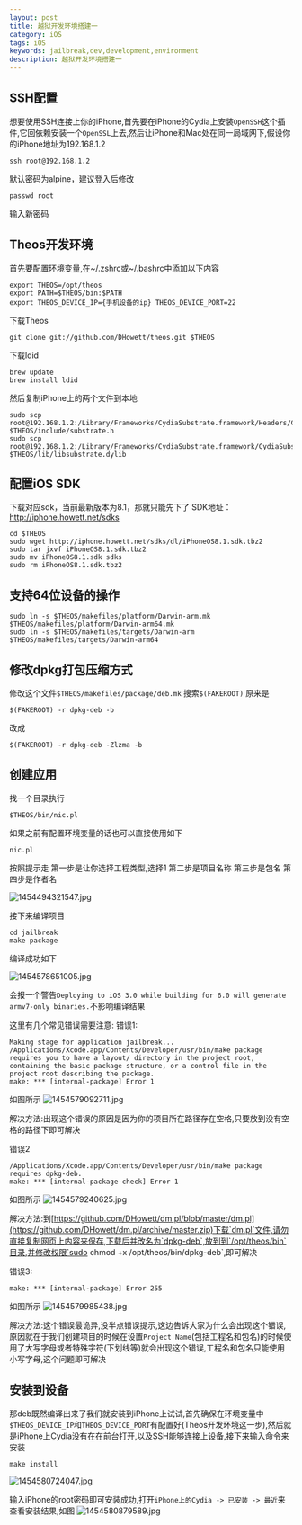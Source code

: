 ```yaml
---
layout: post
title: 越狱开发环境搭建一
category: iOS
tags: iOS
keywords: jailbreak,dev,development,environment
description: 越狱开发环境搭建一
---
```


## SSH配置
想要使用SSH连接上你的iPhone,首先要在iPhone的Cydia上安装`OpenSSH`这个插件,它回依赖安装一个`OpenSSL`上去,然后让iPhone和Mac处在同一局域网下,假设你的iPhone地址为192.168.1.2

    ssh root@192.168.1.2

默认密码为alpine，建议登入后修改

    passwd root

输入新密码

## Theos开发环境

首先要配置环境变量,在~/.zshrc或~/.bashrc中添加以下内容

    export THEOS=/opt/theos
    export PATH=$THEOS/bin:$PATH
    export THEOS_DEVICE_IP={手机设备的ip} THEOS_DEVICE_PORT=22

下载Theos

    git clone git://github.com/DHowett/theos.git $THEOS

下载ldid

    brew update
    brew install ldid

然后复制iPhone上的两个文件到本地

    sudo scp root@192.168.1.2:/Library/Frameworks/CydiaSubstrate.framework/Headers/CydiaSubstrate.h $THEOS/include/substrate.h
    sudo scp root@192.168.1.2:/Library/Frameworks/CydiaSubstrate.framework/CydiaSubstrate $THEOS/lib/libsubstrate.dylib

## 配置iOS SDK
下载对应sdk，当前最新版本为8.1，那就只能先下了
SDK地址：http://iphone.howett.net/sdks

    cd $THEOS
    sudo wget http://iphone.howett.net/sdks/dl/iPhoneOS8.1.sdk.tbz2
    sudo tar jxvf iPhoneOS8.1.sdk.tbz2
    sudo mv iPhoneOS8.1.sdk sdks
    sudo rm iPhoneOS8.1.sdk.tbz2

## 支持64位设备的操作

    sudo ln -s $THEOS/makefiles/platform/Darwin-arm.mk $THEOS/makefiles/platform/Darwin-arm64.mk
    sudo ln -s $THEOS/makefiles/targets/Darwin-arm     $THEOS/makefiles/targets/Darwin-arm64

## 修改dpkg打包压缩方式
修改这个文件`$THEOS/makefiles/package/deb.mk`
搜索`$(FAKEROOT)`
原来是

    $(FAKEROOT) -r dpkg-deb -b

改成

    $(FAKEROOT) -r dpkg-deb -Zlzma -b

## 创建应用
找一个目录执行

    $THEOS/bin/nic.pl

如果之前有配置环境变量的话也可以直接使用如下

    nic.pl

按照提示走
第一步是让你选择工程类型,选择1
第二步是项目名称
第三步是包名
第四步是作者名

![][1]

接下来编译项目

    cd jailbreak
    make package

编译成功如下

![][2]

会报一个警告`Deploying to iOS 3.0 while building for 6.0 will generate armv7-only binaries.`不影响编译结果

这里有几个常见错误需要注意:
错误1:

    Making stage for application jailbreak...
    /Applications/Xcode.app/Contents/Developer/usr/bin/make package requires you to have a layout/ directory in the project root, containing the basic package structure, or a control file in the project root describing the package.
    make: *** [internal-package] Error 1

如图所示
![][3]

解决方法:出现这个错误的原因是因为你的项目所在路径存在空格,只要放到没有空格的路径下即可解决

错误2

    /Applications/Xcode.app/Contents/Developer/usr/bin/make package requires dpkg-deb.
    make: *** [internal-package-check] Error 1

如图所示
![][4]

解决方法:到[https://github.com/DHowett/dm.pl/blob/master/dm.pl](https://github.com/DHowett/dm.pl/archive/master.zip)下载`dm.pl`文件,请勿直接复制网页上内容来保存,下载后并改名为`dpkg-deb`,放到到`/opt/theos/bin`目录,并修改权限`sudo chmod +x /opt/theos/bin/dpkg-deb`,即可解决

错误3:

    make: *** [internal-package] Error 255

如图所示
![][5]

解决方法:这个错误最诡异,没半点错误提示,这边告诉大家为什么会出现这个错误,原因就在于我们创建项目的时候在设置`Project Name`(包括工程名和包名)的时候使用了大写字母或者特殊字符(下划线等)就会出现这个错误,工程名和包名只能使用小写字母,这个问题即可解决

## 安装到设备
那deb既然编译出来了我们就安装到iPhone上试试,首先确保在环境变量中`$THEOS_DEVICE_IP`和`THEOS_DEVICE_PORT`有配置好(Theos开发环境这一步),然后就是iPhone上Cydia没有在在前台打开,以及SSH能够连接上设备,接下来输入命令来安装

    make install

![][6]

输入iPhone的root密码即可安装成功,打开`iPhone上的Cydia -> 已安装 -> 最近`来查看安装结果,如图
![][7]


  [1]: ./images/1454494321547.jpg "1454494321547.jpg"
  [2]: ./images/1454578651005.jpg "1454578651005.jpg"
  [3]: ./images/1454579092711.jpg "1454579092711.jpg"
  [4]: ./images/1454579240625.jpg "1454579240625.jpg"
  [5]: ./images/1454579985438.jpg "1454579985438.jpg"
  [6]: ./images/1454580724047.jpg "1454580724047.jpg"
  [7]: ./images/1454580879589.jpg "1454580879589.jpg"
